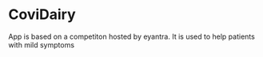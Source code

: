 # CoviDairy
App is based on a competiton hosted by eyantra. It is used to help patients with mild symptoms
